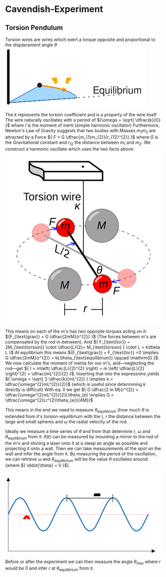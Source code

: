 # Cavendish-Experiment
## Torsion Pendulum
Torsion wires are wires which exert a torque opposite and proportional to the displacement angle ${ \theta }$
![](./images/Torsion_Pendulum.svg)

The $k$ represents the torsion coefficient and is a property of the wire itself
The wire naturally oscillates with a period of ${\omega =  \sqrt{  \dfrac{k}{I}} }$  where $I$ is the moment of inerti (simple harmonic oscillator)
Furthermore, Newton's Law of Gravity suggests that two bodies with Masses $m_{1}m_{2}$ are attracted by a Force ${ F = G \dfrac{m_{1}m_{2}}{r_{12}^{2}} }$ where $G$ is the Gravitational constant and $r_{12}$ the distance between ${ m_{1} }$  and ${ m_{2} }$.
We construct a harmonic oscillate which uses the two facts above:
![](./images/Cavendish_Torsion_Balance_Diagram.svg)

This means on each of the $m$'s has two opposite torques acting on it: 
 ${F_{\text{grav}} =  G \dfrac{2mM}{r^{2}}  }$   (The forces between $m$'s are compensated by the rod in-between). 
 And ${ F_{\text{tor}}  = 2M_{\text{torsion}} \cdot \dfrac{L}{2}= M_{\text{torsion} } \cdot L = k\theta L }$
 At equilibrium this means ${F_{\text{grav}} + F_{\text{tor}} =0 \implies G \dfrac{2mM}{r^{2}} = kL\theta_{\text{equilibirum}}  \qquad \mathrm{I} }$.  
We now calculate the moment of inertia for our ${ m }$'s, and—neglecting the rod—get ${ I = m\left( \dfrac{L}{2}^{2} \right) + m \left( \dfrac{L}{2} \right)^{2} = \dfrac{mL^{2}}{2} }$. 
Inserting that into the expressions yields ${ \omega = \sqrt{ 2 \dfrac{k}{mL^{2}} }   \implies k = \dfrac{\omega^{2}mL^{2}}{2}}$ (which is useful since determining $k$ directly is difficult)
With eq. $\mathrm{II}$ we get ${ G \dfrac{2 m M}{r^{2}} = \dfrac{\omega^{2}mL^{2}}{2}L\theta_{e}  \implies G =  \dfrac{\omega^{2}Lr^{2}\theta_{e}}{4M}}$

This means in the end we need to measure ${ \theta _{\text{equilibrium}}}$ (how much $\theta$ is extended from it's torsion-equilibrium with the ), $r$ the distance between the large and small spheres and $\omega$ the radial velocity of the rod.

Ideally we measure a time series of $\theta$ and from that determine $r$, $\omega$ and ${ \theta_{\text{equilibrium}} }$ from it:
$\theta (t)$ can be measured by mounting a mirror to the rod of the $m$'s and shining a laser onto it at a steep an angle as possible and projecting it onto a wall.  Then we can take measurements of the spot on the wall and infer the angle from it. By measuring the period of the oscillation, we can retrieve ${ \omega }$ and ${ \theta_{\text{equilibrium}} }$ will be the value $\theta$ oscillates around (where ${ \ddot{\theta} = 0 }$). 

![](./images/theta_graph.svg)

Before or after the experiment we can then measure the angle ${ \theta_{\max} }$ where $r$ would be $0$ and infer $r$ at ${ \theta_{\text{equilibrium}} }$ from it.


